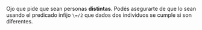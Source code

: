 Ojo que pide que sean personas **distintas**. Podés asegurarte de que lo sean usando el predicado infijo `\=/2` que dados dos individuos se cumple si son diferentes.